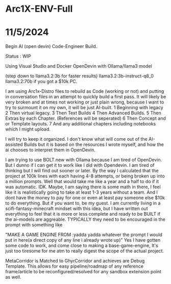 # Arc1X-ENV-Full

11/5/2024
===
Begin AI (open devin) Code-Engineer Build.

Status : WIP

Using Visual Studio and Docker OpenDevin with Ollama/llama3 model

(step down to llama3.2:3b for faster results)
llama3.2:3b-instruct-q8_0
llama3.2:70b if you got a $10k PC.

I am using Arc1x-Distro files to rebuild as Code (working or not) and putting in conversation files in an attempt to quickly build a first pass.
It will likely be very broken and at times not working or just plain wrong, because I want to try to surmount it on my own, it will be just AI-built.
1 Beginning with legacy 
2 Then virtual legacy.
3 Then Text Builds
4 Then Advanced Builds.
5 Then Extras by each Chapter. (References will be seperated)
6 Then Concept and or Template layouts.
7 And any additional chapters including notebooks which I might upload.

I will try to keep it organized. I don't know what will come out of the AI-assisted Builds but it is based on the resources I wrote myself, and how the ai chooses to interpret them in OpenDevin.

I am trying to use BOLT.new with Ollama because I am tired of OpenDevin. But I dunno if I can get it to work like I did with Opendevin. I am tired of thinking but I will find out sooner or later.
By the way I calculated that the project at 100k lines with each having 4-8 attempts, or being broken up into a million prompts. Well that would take me like a year and a half to do if it was automatic. IDK. Maybe, I am saying there is some math in there, I feel like it is realistically going to take at least 1-3 years without a team. And I dont have the money to pay for one or even at least pay someone else $10k to do everything. But if you want to, be my guest.
I am currently living in a scifi-fantasy-minecraft mindset with this idea, but I have written out everything to feel that it is more or less complete and ready to be BUILT if the ai-models are aggreable. TYPICALLY they need to be encouraged in the prompt with something like 

"MAKE A GAME ENGINE FROM :yadda yadda whatever the prompt I would put in here(a direct copy of any line i already wrote up)"
Yes I have gotten some code to work, and come close to making a base-game-engine, It's just too tiresome for me atm to really digest the scope of the actual project.

MetaCorridor is Matched to GhyrCorridor and achieves are Debug Template. This allows for easy pipeline/roadmap of any reference frame/article to be reconfigured/resolved for any sandbox extension point as well.
